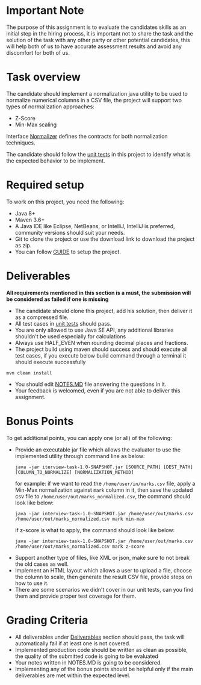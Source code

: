# Important Note
The purpose of this assignment is to evaluate the candidates skills as an initial step in the hiring process, it is
important not to share the task and the solution of the task with any other party or other potential candidates, this
will help both of us to have accurate assessment results and avoid any discomfort for both of us.

# Task overview
The candidate should implement a normalization java utility to be used to normalize
numerical columns in a CSV file, the project will support two types of normalization approaches:
* Z-Score
* Min-Max scaling

Interface [Normalizer](src/main/java/com/progressoft/tools/Normalizer.java) defines the contracts 
for both normalization techniques.

The candidate should follow the [unit tests](src/test/java/com/progressoft/tools/NormalizerTest.java)
in this project to identify what is the expected behavior to be implement.

# Required setup
To work on this project, you need the following:
* Java 8+
* Maven 3.6+
* A Java IDE like Eclipse, NetBeans, or IntelliJ, IntelliJ is preferred, community versions should
suit your needs.
* Git to clone the project or use the download link to download the project as zip.
* You can follow [GUIDE](GUIDE.MD) to setup the project.


# Deliverables
**All requirements mentioned in this section is a must, the submission will be considered as failed
if one is missing**
* The candidate should clone this project, add his solution, then deliver it as a compressed file.
* All test cases in [unit tests](src/test/java/com/progressoft/tools/NormalizerTest.java) should pass.
* You are only allowed to use Java SE API, any additional libraries shouldn't be used especially for calculations
* Always use HALF_EVEN when rounding decimal places and fractions.
* The project build using maven should success and should execute all test cases, if you execute below
build command through a terminal it should execute successfully
```shell script
mvn clean install
``` 
* You should edit [NOTES.MD](NOTES.MD) file answering the questions in it.
* Your feedback is welcomed, even if you are not able to deliver this assignment. 

# Bonus Points
To get additional points, you can apply one (or all) of the following:
* Provide an executable jar file which allows the evaluator to use the implemented utility through 
    command line as below:
    ```shell script
    java -jar iterview-task-1.0-SNAPSHOT.jar [SOURCE_PATH] [DEST_PATH] [COLUMN_TO_NORMALIZE] [NORMALIZATION_METHOD]
    ```
    for example: if we want to read the ```/home/user/in/marks.csv``` file, apply a Min-Max normalization against
     ```mark``` column in it, then save the updated csv file to ```/home/user/out/marks_normalized.csv```, 
     the command should look like below:
    ```shell script
    java -jar interview-task-1.0-SNAPSHOT.jar /home/user/out/marks.csv /home/user/out/marks_normalized.csv mark min-max
    ``` 
    if z-score is what to apply, the command should look like below:
    ```shell script
    java -jar interview-task-1.0-SNAPSHOT.jar /home/user/out/marks.csv /home/user/out/marks_normalized.csv mark z-score
    ``` 
* Support another type of files, like XML or json, make sure to not break the old cases as well.
* Implement an HTML layout which allows a user to upload a file, choose the column to scale, 
then generate the result CSV file, provide steps on how to use it.
* There are some scenarios we didn't cover in our unit tests, can you find them and provide proper
test coverage for them.

# Grading Criteria
* All deliverables under [Deliverables](#deliverables) section should pass, the task will automatically fail
if at least one is not covered.
* Implemented production code should be written as clean as possible, the quality of the submitted code
  is going to be evaluated
* Your notes written in NOTES.MD is going to be considered.
* Implementing any of the bonus points should be helpful only if the main deliverables are met within the
 expected level. 
